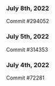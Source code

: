 ### July 8th, 2022

Commit #294052

### July 5th, 2022

Commit #314353


### July 4th, 2022

Commit #72281
